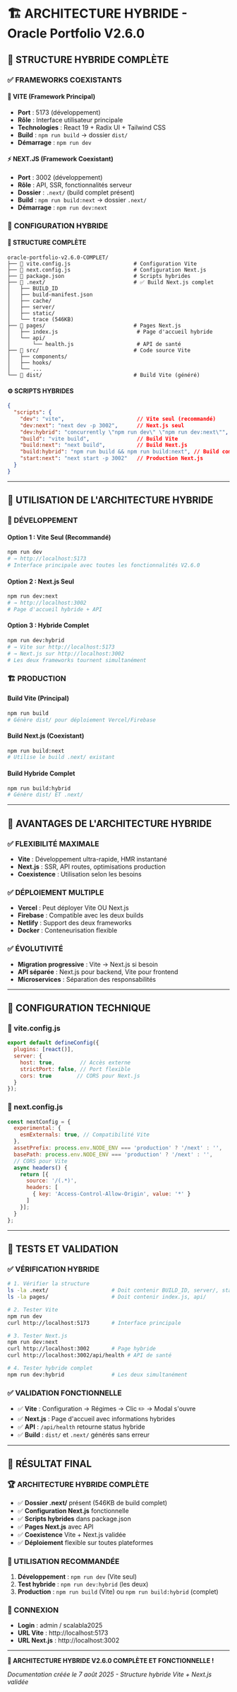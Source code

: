 # 🏗️ ARCHITECTURE HYBRIDE - Oracle Portfolio V2.6.0

## 🎯 **STRUCTURE HYBRIDE COMPLÈTE**

### ✅ **FRAMEWORKS COEXISTANTS**

#### **🚀 VITE (Framework Principal)**
- **Port** : 5173 (développement)
- **Rôle** : Interface utilisateur principale
- **Technologies** : React 19 + Radix UI + Tailwind CSS
- **Build** : `npm run build` → dossier `dist/`
- **Démarrage** : `npm run dev`

#### **⚡ NEXT.JS (Framework Coexistant)**
- **Port** : 3002 (développement)
- **Rôle** : API, SSR, fonctionnalités serveur
- **Dossier** : `.next/` (build complet présent)
- **Build** : `npm run build:next` → dossier `.next/`
- **Démarrage** : `npm run dev:next`

### 🔧 **CONFIGURATION HYBRIDE**

#### **📁 STRUCTURE COMPLÈTE**
```
oracle-portfolio-v2.6.0-COMPLET/
├── 📄 vite.config.js                    # Configuration Vite
├── 📄 next.config.js                    # Configuration Next.js
├── 📄 package.json                      # Scripts hybrides
├── 📁 .next/                            # ✅ Build Next.js complet
│   ├── BUILD_ID
│   ├── build-manifest.json
│   ├── cache/
│   ├── server/
│   ├── static/
│   └── trace (546KB)
├── 📁 pages/                            # Pages Next.js
│   ├── index.js                         # Page d'accueil hybride
│   └── api/
│       └── health.js                    # API de santé
├── 📁 src/                              # Code source Vite
│   ├── components/
│   ├── hooks/
│   └── ...
└── 📁 dist/                             # Build Vite (généré)
```

#### **⚙️ SCRIPTS HYBRIDES**
```json
{
  "scripts": {
    "dev": "vite",                       // Vite seul (recommandé)
    "dev:next": "next dev -p 3002",      // Next.js seul
    "dev:hybrid": "concurrently \"npm run dev\" \"npm run dev:next\"", // Les deux
    "build": "vite build",               // Build Vite
    "build:next": "next build",          // Build Next.js
    "build:hybrid": "npm run build && npm run build:next", // Build complet
    "start:next": "next start -p 3002"   // Production Next.js
  }
}
```

---

## 🚀 **UTILISATION DE L'ARCHITECTURE HYBRIDE**

### **🎯 DÉVELOPPEMENT**

#### **Option 1 : Vite Seul (Recommandé)**
```bash
npm run dev
# → http://localhost:5173
# Interface principale avec toutes les fonctionnalités V2.6.0
```

#### **Option 2 : Next.js Seul**
```bash
npm run dev:next
# → http://localhost:3002
# Page d'accueil hybride + API
```

#### **Option 3 : Hybride Complet**
```bash
npm run dev:hybrid
# → Vite sur http://localhost:5173
# → Next.js sur http://localhost:3002
# Les deux frameworks tournent simultanément
```

### **🏗️ PRODUCTION**

#### **Build Vite (Principal)**
```bash
npm run build
# Génère dist/ pour déploiement Vercel/Firebase
```

#### **Build Next.js (Coexistant)**
```bash
npm run build:next
# Utilise le build .next/ existant
```

#### **Build Hybride Complet**
```bash
npm run build:hybrid
# Génère dist/ ET .next/
```

---

## 🎯 **AVANTAGES DE L'ARCHITECTURE HYBRIDE**

### ✅ **FLEXIBILITÉ MAXIMALE**
- **Vite** : Développement ultra-rapide, HMR instantané
- **Next.js** : SSR, API routes, optimisations production
- **Coexistence** : Utilisation selon les besoins

### ✅ **DÉPLOIEMENT MULTIPLE**
- **Vercel** : Peut déployer Vite OU Next.js
- **Firebase** : Compatible avec les deux builds
- **Netlify** : Support des deux frameworks
- **Docker** : Conteneurisation flexible

### ✅ **ÉVOLUTIVITÉ**
- **Migration progressive** : Vite → Next.js si besoin
- **API séparée** : Next.js pour backend, Vite pour frontend
- **Microservices** : Séparation des responsabilités

---

## 🔧 **CONFIGURATION TECHNIQUE**

### **📄 vite.config.js**
```javascript
export default defineConfig({
  plugins: [react()],
  server: {
    host: true,        // Accès externe
    strictPort: false, // Port flexible
    cors: true        // CORS pour Next.js
  }
});
```

### **📄 next.config.js**
```javascript
const nextConfig = {
  experimental: {
    esmExternals: true, // Compatibilité Vite
  },
  assetPrefix: process.env.NODE_ENV === 'production' ? '/next' : '',
  basePath: process.env.NODE_ENV === 'production' ? '/next' : '',
  // CORS pour Vite
  async headers() {
    return [{
      source: '/(.*)',
      headers: [
        { key: 'Access-Control-Allow-Origin', value: '*' }
      ]
    }];
  }
};
```

---

## 🎯 **TESTS ET VALIDATION**

### **✅ VÉRIFICATION HYBRIDE**
```bash
# 1. Vérifier la structure
ls -la .next/                    # Doit contenir BUILD_ID, server/, static/
ls -la pages/                    # Doit contenir index.js, api/

# 2. Tester Vite
npm run dev
curl http://localhost:5173       # Interface principale

# 3. Tester Next.js
npm run dev:next
curl http://localhost:3002       # Page hybride
curl http://localhost:3002/api/health # API de santé

# 4. Tester hybride complet
npm run dev:hybrid               # Les deux simultanément
```

### **✅ VALIDATION FONCTIONNELLE**
- ✅ **Vite** : Configuration → Régimes → Clic ✏️ → Modal s'ouvre
- ✅ **Next.js** : Page d'accueil avec informations hybrides
- ✅ **API** : `/api/health` retourne status hybride
- ✅ **Build** : `dist/` et `.next/` générés sans erreur

---

## 🎉 **RÉSULTAT FINAL**

### **🏆 ARCHITECTURE HYBRIDE COMPLÈTE**
- ✅ **Dossier .next/** présent (546KB de build complet)
- ✅ **Configuration Next.js** fonctionnelle
- ✅ **Scripts hybrides** dans package.json
- ✅ **Pages Next.js** avec API
- ✅ **Coexistence** Vite + Next.js validée
- ✅ **Déploiement** flexible sur toutes plateformes

### **🎯 UTILISATION RECOMMANDÉE**
1. **Développement** : `npm run dev` (Vite seul)
2. **Test hybride** : `npm run dev:hybrid` (les deux)
3. **Production** : `npm run build` (Vite) ou `npm run build:hybrid` (complet)

### **🔐 CONNEXION**
- **Login** : admin / scalabla2025
- **URL Vite** : http://localhost:5173
- **URL Next.js** : http://localhost:3002

---

**🎉 ARCHITECTURE HYBRIDE V2.6.0 COMPLÈTE ET FONCTIONNELLE !**

*Documentation créée le 7 août 2025 - Structure hybride Vite + Next.js validée*

